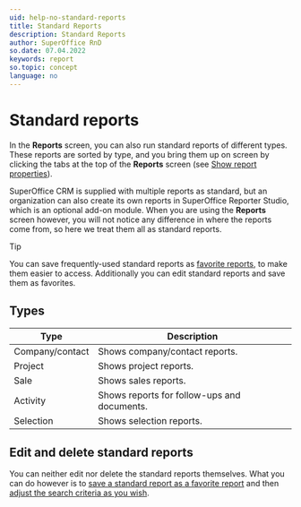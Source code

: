 ```yaml
---
uid: help-no-standard-reports
title: Standard Reports
description: Standard Reports
author: SuperOffice RnD
so.date: 07.04.2022
keywords: report
so.topic: concept
language: no
---
```


# Standard reports

In the **Reports** screen, you can also run standard reports of different types. These reports are sorted by type, and you bring them up on screen by clicking the tabs at the top of the **Reports** screen (see [Show report properties][1]).

SuperOffice CRM is supplied with multiple reports as standard, but an organization can also create its own reports in SuperOffice Reporter Studio, which is an optional add-on module. When you are using the **Reports** screen however, you will not notice any difference in where the reports come from, so here we treat them all as standard reports.

> [!TIP]
> You can save frequently-used standard reports as [favorite reports][2], to make them easier to access. Additionally you can edit standard reports and save them as favorites.

## <a id="type" />Types

| Type | Description |
|---|---|
| Company/contact | Shows company/contact reports. |
| Project | Shows project reports. |
| Sale | Shows sales reports. |
| Activity | Shows reports for follow-ups and documents. |
| Selection | Shows selection reports. |

## Edit and delete standard reports

You can neither edit nor delete the standard reports themselves. What you can do however is to [save a standard report as a favorite report][3] and then [adjust the search criteria as you wish][4].

<!-- Referenced links -->
[1]: properties.md
[2]: favorites/index.md
[3]: favorites/add.md
[4]: search-criteria/edit.md

<!-- Referenced images -->

